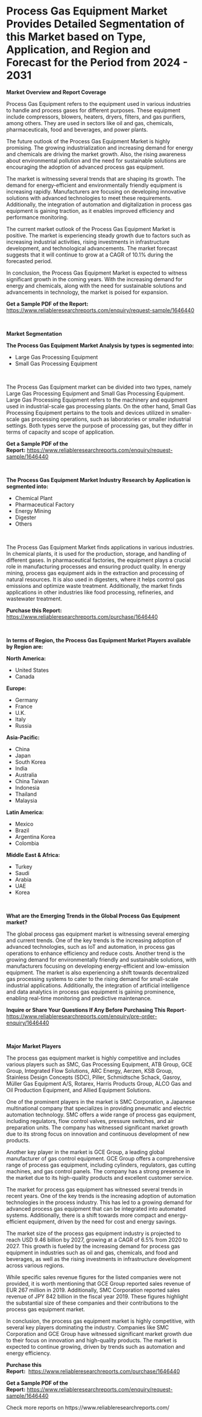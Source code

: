 <p><h1>Process Gas Equipment Market Provides Detailed Segmentation of this Market based on Type, Application, and Region and Forecast for the Period from 2024 - 2031</h1></p><p><strong>Market Overview and Report Coverage</strong></p>
<p><p>Process Gas Equipment refers to the equipment used in various industries to handle and process gases for different purposes. These equipment include compressors, blowers, heaters, dryers, filters, and gas purifiers, among others. They are used in sectors like oil and gas, chemicals, pharmaceuticals, food and beverages, and power plants.</p><p>The future outlook of the Process Gas Equipment Market is highly promising. The growing industrialization and increasing demand for energy and chemicals are driving the market growth. Also, the rising awareness about environmental pollution and the need for sustainable solutions are encouraging the adoption of advanced process gas equipment.</p><p>The market is witnessing several trends that are shaping its growth. The demand for energy-efficient and environmentally friendly equipment is increasing rapidly. Manufacturers are focusing on developing innovative solutions with advanced technologies to meet these requirements. Additionally, the integration of automation and digitalization in process gas equipment is gaining traction, as it enables improved efficiency and performance monitoring.</p><p>The current market outlook of the Process Gas Equipment Market is positive. The market is experiencing steady growth due to factors such as increasing industrial activities, rising investments in infrastructure development, and technological advancements. The market forecast suggests that it will continue to grow at a CAGR of 10.1% during the forecasted period.</p><p>In conclusion, the Process Gas Equipment Market is expected to witness significant growth in the coming years. With the increasing demand for energy and chemicals, along with the need for sustainable solutions and advancements in technology, the market is poised for expansion.</p></p>
<p><strong>Get a Sample PDF of the Report:</strong> <a href="https://www.reliableresearchreports.com/enquiry/request-sample/1646440">https://www.reliableresearchreports.com/enquiry/request-sample/1646440</a></p>
<p>&nbsp;</p>
<p><strong>Market Segmentation</strong></p>
<p><strong>The Process Gas Equipment Market Analysis by types is segmented into:</strong></p>
<p><ul><li>Large Gas Processing Equipment</li><li>Small Gas Processing Equipment</li></ul></p>
<p>&nbsp;</p>
<p><p>The Process Gas Equipment market can be divided into two types, namely Large Gas Processing Equipment and Small Gas Processing Equipment. Large Gas Processing Equipment refers to the machinery and equipment used in industrial-scale gas processing plants. On the other hand, Small Gas Processing Equipment pertains to the tools and devices utilized in smaller-scale gas processing operations, such as laboratories or smaller industrial settings. Both types serve the purpose of processing gas, but they differ in terms of capacity and scope of application.</p></p>
<p><strong>Get a Sample PDF of the Report:</strong>&nbsp;<a href="https://www.reliableresearchreports.com/enquiry/request-sample/1646440">https://www.reliableresearchreports.com/enquiry/request-sample/1646440</a></p>
<p>&nbsp;</p>
<p><strong>The Process Gas Equipment Market Industry Research by Application is segmented into:</strong></p>
<p><ul><li>Chemical Plant</li><li>Pharmaceutical Factory</li><li>Energy Mining</li><li>Digester</li><li>Others</li></ul></p>
<p>&nbsp;</p>
<p><p>The Process Gas Equipment Market finds applications in various industries. In chemical plants, it is used for the production, storage, and handling of different gases. In pharmaceutical factories, the equipment plays a crucial role in manufacturing processes and ensuring product quality. In energy mining, process gas equipment aids in the extraction and processing of natural resources. It is also used in digesters, where it helps control gas emissions and optimize waste treatment. Additionally, the market finds applications in other industries like food processing, refineries, and wastewater treatment.</p></p>
<p><strong>Purchase this Report:</strong>&nbsp; <a href="https://www.reliableresearchreports.com/purchase/1646440">https://www.reliableresearchreports.com/purchase/1646440</a></p>
<p>&nbsp;</p>
<p><strong>In terms of Region, the Process Gas Equipment Market Players available by Region are:</strong></p>
<p>
    <p> <strong> North America: </strong>
        <ul>
            <li>United States</li>
            <li>Canada</li>
        </ul>
        </p> 
    <p> <strong> Europe: </strong>
        <ul>
            <li>Germany</li>
            <li>France</li>
            <li>U.K.</li>
            <li>Italy</li>
            <li>Russia</li>
        </ul>
        </p> 
    <p> <strong> Asia-Pacific: </strong>
        <ul>
            <li>China</li>
            <li>Japan</li>
            <li>South Korea</li>
            <li>India</li>
            <li>Australia</li>
            <li>China Taiwan</li>
            <li>Indonesia</li>
            <li>Thailand</li>
            <li>Malaysia</li>
        </ul>
        </p> 
    <p> <strong> Latin America: </strong>
        <ul>
            <li>Mexico</li>
            <li>Brazil</li>
            <li>Argentina Korea</li>
            <li>Colombia</li>
        </ul>
        </p> 
    <p> <strong> Middle East & Africa: </strong>
        <ul>
            <li>Turkey</li>
            <li>Saudi</li>
            <li>Arabia</li>
            <li>UAE</li>
            <li>Korea</li>
        </ul>
    </p>
    </p>
<p>&nbsp;</p>
<p><strong>What are the Emerging Trends in the Global Process Gas Equipment market?</strong></p>
<p><p>The global process gas equipment market is witnessing several emerging and current trends. One of the key trends is the increasing adoption of advanced technologies, such as IoT and automation, in process gas operations to enhance efficiency and reduce costs. Another trend is the growing demand for environmentally friendly and sustainable solutions, with manufacturers focusing on developing energy-efficient and low-emission equipment. The market is also experiencing a shift towards decentralized gas processing systems to cater to the rising demand for small-scale industrial applications. Additionally, the integration of artificial intelligence and data analytics in process gas equipment is gaining prominence, enabling real-time monitoring and predictive maintenance.</p></p>
<p><strong>Inquire or Share Your Questions If Any Before Purchasing This Report</strong>- <a href="https://www.reliableresearchreports.com/enquiry/pre-order-enquiry/1646440">https://www.reliableresearchreports.com/enquiry/pre-order-enquiry/1646440</a></p>
<p>&nbsp;</p>
<p><strong>Major Market Players</strong></p>
<p><p>The process gas equipment market is highly competitive and includes various players such as SMC, Gas Processing Equipment, ATB Group, GCE Group, Integrated Flow Solutions, ARC Energy, Aerzen, KSB Group, Stainless Design Concepts (SDC), Piller, Schmidtsche Schack, Gasroy, Müller Gas Equipment A/S, Rotarex, Harris Products Group, ALCO Gas and Oil Production Equipment, and Allied Equipment Solutions. </p><p>One of the prominent players in the market is SMC Corporation, a Japanese multinational company that specializes in providing pneumatic and electric automation technology. SMC offers a wide range of process gas equipment, including regulators, flow control valves, pressure switches, and air preparation units. The company has witnessed significant market growth due to its strong focus on innovation and continuous development of new products. </p><p>Another key player in the market is GCE Group, a leading global manufacturer of gas control equipment. GCE Group offers a comprehensive range of process gas equipment, including cylinders, regulators, gas cutting machines, and gas control panels. The company has a strong presence in the market due to its high-quality products and excellent customer service.</p><p>The market for process gas equipment has witnessed several trends in recent years. One of the key trends is the increasing adoption of automation technologies in the process industry. This has led to a growing demand for advanced process gas equipment that can be integrated into automated systems. Additionally, there is a shift towards more compact and energy-efficient equipment, driven by the need for cost and energy savings.</p><p>The market size of the process gas equipment industry is projected to reach USD 9.46 billion by 2027, growing at a CAGR of 6.5% from 2020 to 2027. This growth is fueled by the increasing demand for process gas equipment in industries such as oil and gas, chemicals, and food and beverages, as well as the rising investments in infrastructure development across various regions.</p><p>While specific sales revenue figures for the listed companies were not provided, it is worth mentioning that GCE Group reported sales revenue of EUR 267 million in 2019. Additionally, SMC Corporation reported sales revenue of JPY 842 billion in the fiscal year 2019. These figures highlight the substantial size of these companies and their contributions to the process gas equipment market.</p><p>In conclusion, the process gas equipment market is highly competitive, with several key players dominating the industry. Companies like SMC Corporation and GCE Group have witnessed significant market growth due to their focus on innovation and high-quality products. The market is expected to continue growing, driven by trends such as automation and energy efficiency.</p></p>
<p><strong>Purchase this Report:</strong>&nbsp;&nbsp;<a href="https://www.reliableresearchreports.com/purchase/1646440">https://www.reliableresearchreports.com/purchase/1646440</a></p>
<p></p>
<p><strong>Get a Sample PDF of the Report:</strong>&nbsp;<a href="https://www.reliableresearchreports.com/enquiry/request-sample/1646440">https://www.reliableresearchreports.com/enquiry/request-sample/1646440</a></p>
<p>Check more reports on https://www.reliableresearchreports.com/</p>